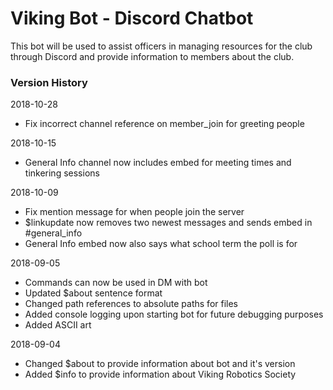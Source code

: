 # Viking Bot - Discord Chatbot
This bot will be used to assist officers in managing resources for the club through Discord and provide information to members about the club.

### Version History
2018-10-28
- Fix incorrect channel reference on member_join for greeting people

2018-10-15
- General Info channel now includes embed for meeting times and tinkering sessions

2018-10-09
- Fix mention message for when people join the server
- $linkupdate now removes two newest messages and sends embed in #general_info
- General Info embed now also says what school term the poll is for

2018-09-05
- Commands can now be used in DM with bot
- Updated $about sentence format
- Changed path references to absolute paths for files
- Added console logging upon starting bot for future debugging purposes
- Added ASCII art

2018-09-04
- Changed $about to provide information about bot and it's version
- Added $info to provide information about Viking Robotics Society
